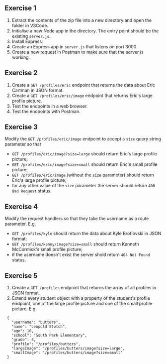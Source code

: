 ## Exercise 1

1. Extract the contents of the zip file into a new directory and open the folder in VSCode.
2. Initialise a new Node app in the directory. The entry point should be the existing `server.js`.
3. Install Express.
4. Create an Express app in `server.js` that listens on port 3000.
5. Create a new request in Postman to make sure that the server is working.

## Exercise 2

1. Create a `GET /profiles/eric` endpoint that returns the data about Eric Cartman in JSON format.
2. Create a `GET /profiles/eric/image` endpoint that returns Eric's large profile picture.
3. Test the endpoints in a web browser.
4. Test the endpoints with Postman.

## Exercise 3

Modify the `GET /profiles/eric/image` endpoint to accept a `size` query string parameter so that

- `GET /profiles/eric/image?size=large` should return Eric's large profile picture;
- `GET /profiles/eric/image?size=small` should return Eric's small profile picture;
- `GET /profiles/eric/image` (without the `size` parameter) should return Eric's large profile picture;
- for any other value of the `size` parameter the server should return `400 Bad Request` status.

## Exercise 4

Modify the request handlers so that they take the username as a route parameter. E.g.

- `GET /profiles/kyle` should return the data about Kyle Broflovski in JSON format;
- `GET /profiles/kenny/image?size=small` should return Kenneth McCormick's small profile picture;
- if the username doesn't exist the server shold return `404 Not Found` status.

## Exercise 5

1. Create a `GET /profiles` endpoint that returns the array of all profiles in JSON format.
2. Extend every student object with a property of the student's profile endpoint, one of the large profile picture and one of the small profile picture. E.g.

```
 {
   "username": "butters",
   "name": "Leopold Stotch",
   "age": 10,
   "school": "South Park Elementary",
   "grade": 4,
   "profile": "/profiles/butters",
   "largeImage": "/profiles/butters/image?size=large",
   "smallImage": "/profiles/butters/image?size=small"
 }
```
